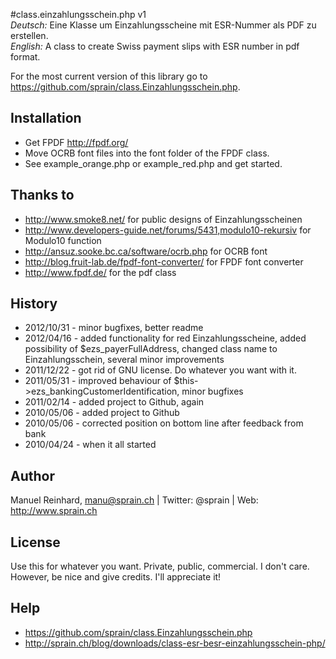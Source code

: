 #class.einzahlungsschein.php v1											*Deutsch:* Eine Klasse um Einzahlungsscheine mit ESR-Nummer als PDF zu erstellen.<br>
*English:* A class to create Swiss payment slips with ESR number in pdf format.

For the most current version of this library go to <https://github.com/sprain/class.Einzahlungsschein.php>.## Installation- Get FPDF <http://fpdf.org/>- Move OCRB font files into the font folder of the FPDF class.- See example_orange.php or example_red.php and get started.## Thanks to* <http://www.smoke8.net/> for public designs of Einzahlungsscheinen* <http://www.developers-guide.net/forums/5431,modulo10-rekursiv> for Modulo10 function* <http://ansuz.sooke.bc.ca/software/ocrb.php> for OCRB font* <http://blog.fruit-lab.de/fpdf-font-converter/> for FPDF font converter* <http://www.fpdf.de/> for the pdf class## History
* 2012/10/31 - minor bugfixes, better readme* 2012/04/16 - added functionality for red Einzahlungsscheine, added possibility of $ezs_payerFullAddress, changed class name to Einzahlungsschein, several minor improvements* 2011/12/22 - got rid of GNU license. Do whatever you want with it.* 2011/05/31 - improved behaviour of $this->ezs_bankingCustomerIdentification, minor bugfixes* 2011/02/14 - added project to Github, again* 2010/05/06 - added project to Github* 2010/05/06 - corrected position on bottom line after feedback from bank* 2010/04/24 - when it all started## AuthorManuel Reinhard, <manu@sprain.ch>| Twitter: @sprain| Web: <http://www.sprain.ch>## LicenseUse this for whatever you want. Private, public, commercial. I don't care.However, be nice and give credits. I'll appreciate it!## Help
* <https://github.com/sprain/class.Einzahlungsschein.php>
* <http://sprain.ch/blog/downloads/class-esr-besr-einzahlungsschein-php/>